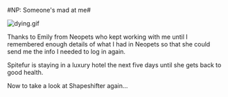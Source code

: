 #NP: Someone's mad at me#

![dying.gif](http://westkarana.com/wp-content/uploads/2008/02/dying.gif)

Thanks to Emily from Neopets who kept working with me until I remembered enough details of what I had in Neopets so that she could send me the info I needed to log in again.

Spitefur is staying in a luxury hotel the next five days until she gets back to good health.

Now to take a look at Shapeshifter again...

